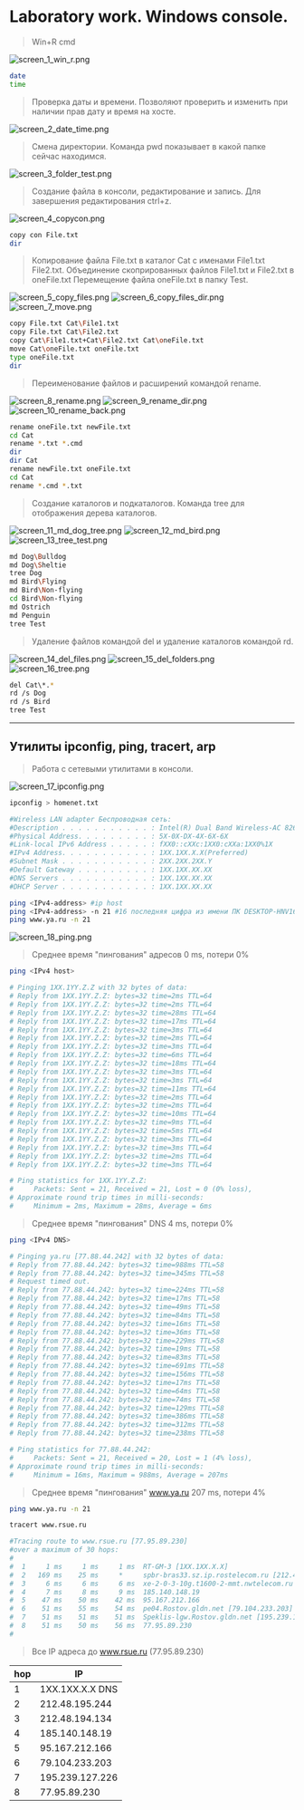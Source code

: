 # Laboratory work. Windows console.

> Win+R cmd

![screen_1_win_r.png](pictures/screen_1_win_r.png)

```bash
date
time
```

>Проверка даты и времени. Позволяют проверить и изменить при наличии прав дату и время на хосте.

![screen_2_date_time.png](pictures/screen_2_date_time.png)

>Смена директории. Команда pwd показывает в какой папке сейчас находимся.

![screen_3_folder_test.png](pictures/screen_3_folder_test.png)

>Создание файла в консоли, редактирование и запись. Для завершения редактирования ctrl+z.

![screen_4_copycon.png](pictures/screen_4_copycon.png)

```bash
copy con File.txt
dir
```

>Копирование файла File.txt в каталог Cat с именами File1.txt File2.txt. Объединение скопрированных файлов File1.txt и File2.txt в oneFile.txt Перемещение файла oneFile.txt в папку Test.

![screen_5_copy_files.png](pictures/screen_5_copy_files.png)
![screen_6_copy_files_dir.png](pictures/screen_6_copy_files_dir.png)
![screen_7_move.png](pictures/screen_7_move.png)

```bash
copy File.txt Cat\File1.txt
copy File.txt Cat\File2.txt
copy Cat\File1.txt+Cat\File2.txt Cat\oneFile.txt
move Cat\oneFile.txt oneFile.txt
type oneFile.txt
dir
```

>Переименование файлов и расширений командой rename.

![screen_8_rename.png](pictures/screen_8_rename.png)
![screen_9_rename_dir.png](pictures/screen_9_rename_dir.png)
![screen_10_rename_back.png](pictures/screen_10_rename_back.png)

```bash
rename oneFile.txt newFile.txt
cd Cat
rename *.txt *.cmd
dir
dir Cat
rename newFile.txt oneFile.txt
cd Cat
rename *.cmd *.txt
```

>Создание каталогов и подкаталогов. Команда tree для отображения дерева каталогов.

![screen_11_md_dog_tree.png](pictures/screen_11_md_dog_tree.png)
![screen_12_md_bird.png](pictures/screen_12_md_bird.png)
![screen_13_tree_test.png](pictures/screen_13_tree_test.png)

```bash
md Dog\Bulldog
md Dog\Sheltie
tree Dog
md Bird\Flying
md Bird\Non-flying
cd Bird\Non-flying
md Ostrich
md Penguin
tree Test
```

>Удаление файлов командой del и удаление каталогов командой rd.

![screen_14_del_files.png](pictures/screen_14_del_files.png)
![screen_15_del_folders.png](pictures/screen_15_del_folders.png)
![screen_16_tree.png](pictures/screen_16_tree.png)

```bash
del Cat\*.*
rd /s Dog
rd /s Bird
tree Test
```

------------------------------------------------------------------------------------------

## Утилиты ipconfig, ping, tracert, arp

>Работа с сетевыми утилитами в консоли.

![screen_17_ipconfig.png](pictures/screen_17_ipconfig.png)

```bash
ipconfig > homenet.txt
```

```bash
#Wireless LAN adapter Беспроводная сеть:                                   #действующее соединение, беспроводное сетевое соединение
#Description . . . . . . . . . . . : Intel(R) Dual Band Wireless-AC 8260   #адаптер
#Physical Address. . . . . . . . . : 5X-0X-DX-4X-6X-6X                     #MAC адрес
#Link-local IPv6 Address . . . . . : fXX0::cXXc:1XX0:cXXa:1XX0%1X          #сетевой адрес IPv6, IPv4
#IPv4 Address. . . . . . . . . . . : 1XX.1XX.X.X(Preferred)                #IPv4
#Subnet Mask . . . . . . . . . . . : 2XX.2XX.2XX.Y                         #маска
#Default Gateway . . . . . . . . . : 1XX.1XX.XX.XX                         #основной шлюз
#DNS Servers . . . . . . . . . . . : 1XX.1XX.XX.XX                         #DNS Server
#DHCP Server . . . . . . . . . . . : 1XX.1XX.XX.XX                         #DHCP
```

```bash
ping <IPv4-address> #ip host
ping <IPv4-address> -n 21 #16 последняя цифра из имени ПК DESKTOP-HNV16 + 5, ip dns
ping www.ya.ru -n 21
```

![screen_18_ping.png](pictures/screen_18_ping.png)

>Среднее время "пингования" адресов 0 ms, потери 0% 
```bash
ping <IPv4 host>
```


```bash
# Pinging 1XX.1YY.Z.Z with 32 bytes of data:
# Reply from 1XX.1YY.Z.Z: bytes=32 time=2ms TTL=64
# Reply from 1XX.1YY.Z.Z: bytes=32 time=2ms TTL=64
# Reply from 1XX.1YY.Z.Z: bytes=32 time=28ms TTL=64
# Reply from 1XX.1YY.Z.Z: bytes=32 time=17ms TTL=64
# Reply from 1XX.1YY.Z.Z: bytes=32 time=3ms TTL=64
# Reply from 1XX.1YY.Z.Z: bytes=32 time=2ms TTL=64
# Reply from 1XX.1YY.Z.Z: bytes=32 time=3ms TTL=64
# Reply from 1XX.1YY.Z.Z: bytes=32 time=6ms TTL=64
# Reply from 1XX.1YY.Z.Z: bytes=32 time=18ms TTL=64
# Reply from 1XX.1YY.Z.Z: bytes=32 time=3ms TTL=64
# Reply from 1XX.1YY.Z.Z: bytes=32 time=3ms TTL=64
# Reply from 1XX.1YY.Z.Z: bytes=32 time=11ms TTL=64
# Reply from 1XX.1YY.Z.Z: bytes=32 time=2ms TTL=64
# Reply from 1XX.1YY.Z.Z: bytes=32 time=2ms TTL=64
# Reply from 1XX.1YY.Z.Z: bytes=32 time=10ms TTL=64
# Reply from 1XX.1YY.Z.Z: bytes=32 time=9ms TTL=64
# Reply from 1XX.1YY.Z.Z: bytes=32 time=5ms TTL=64
# Reply from 1XX.1YY.Z.Z: bytes=32 time=3ms TTL=64
# Reply from 1XX.1YY.Z.Z: bytes=32 time=3ms TTL=64
# Reply from 1XX.1YY.Z.Z: bytes=32 time=2ms TTL=64
# Reply from 1XX.1YY.Z.Z: bytes=32 time=3ms TTL=64

# Ping statistics for 1XX.1YY.Z.Z:
#     Packets: Sent = 21, Received = 21, Lost = 0 (0% loss),
# Approximate round trip times in milli-seconds:
#     Minimum = 2ms, Maximum = 28ms, Average = 6ms
```

>Среднее время "пингования" DNS 4 ms, потери 0%
```bash
ping <IPv4 DNS>
```

```bash
# Pinging ya.ru [77.88.44.242] with 32 bytes of data:
# Reply from 77.88.44.242: bytes=32 time=988ms TTL=58
# Reply from 77.88.44.242: bytes=32 time=345ms TTL=58
# Request timed out.
# Reply from 77.88.44.242: bytes=32 time=224ms TTL=58
# Reply from 77.88.44.242: bytes=32 time=17ms TTL=58
# Reply from 77.88.44.242: bytes=32 time=49ms TTL=58
# Reply from 77.88.44.242: bytes=32 time=84ms TTL=58
# Reply from 77.88.44.242: bytes=32 time=16ms TTL=58
# Reply from 77.88.44.242: bytes=32 time=36ms TTL=58
# Reply from 77.88.44.242: bytes=32 time=229ms TTL=58
# Reply from 77.88.44.242: bytes=32 time=19ms TTL=58
# Reply from 77.88.44.242: bytes=32 time=83ms TTL=58
# Reply from 77.88.44.242: bytes=32 time=691ms TTL=58
# Reply from 77.88.44.242: bytes=32 time=156ms TTL=58
# Reply from 77.88.44.242: bytes=32 time=17ms TTL=58
# Reply from 77.88.44.242: bytes=32 time=64ms TTL=58
# Reply from 77.88.44.242: bytes=32 time=74ms TTL=58
# Reply from 77.88.44.242: bytes=32 time=129ms TTL=58
# Reply from 77.88.44.242: bytes=32 time=386ms TTL=58
# Reply from 77.88.44.242: bytes=32 time=312ms TTL=58
# Reply from 77.88.44.242: bytes=32 time=238ms TTL=58

# Ping statistics for 77.88.44.242:
#     Packets: Sent = 21, Received = 20, Lost = 1 (4% loss),
# Approximate round trip times in milli-seconds:
#     Minimum = 16ms, Maximum = 988ms, Average = 207ms
```

>Среднее время "пингования" www.ya.ru 207 ms, потери 4%
```bash
ping www.ya.ru -n 21
```

```bash
tracert www.rsue.ru

#Tracing route to www.rsue.ru [77.95.89.230]
#over a maximum of 30 hops:
#
#  1     1 ms     1 ms     1 ms  RT-GM-3 [1XX.1XX.X.X]
#  2   169 ms    25 ms     *     spbr-bras33.sz.ip.rostelecom.ru [212.48.195.244]
#  3     6 ms     6 ms     6 ms  xe-2-0-3-10g.t1600-2-mmt.nwtelecom.ru [212.48.194.134]
#  4     7 ms     8 ms     9 ms  185.140.148.19
#  5    47 ms    50 ms    42 ms  95.167.212.166
#  6    51 ms    55 ms    54 ms  pe04.Rostov.gldn.net [79.104.233.203]
#  7    51 ms    51 ms    51 ms  Speklis-lgw.Rostov.gldn.net [195.239.127.226]
#  8    51 ms    50 ms    56 ms  77.95.89.230
#
```

>Все IP адреса до www.rsue.ru (77.95.89.230)

hop  |  IP
-----|----------------
1    | 1XX.1XX.X.X DNS
2    | 212.48.195.244
3    | 212.48.194.134
4    | 185.140.148.19
5    | 95.167.212.166
6    | 79.104.233.203
7    | 195.239.127.226
8    | 77.95.89.230


